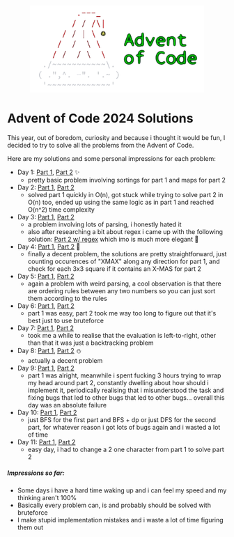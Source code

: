 
<p align="center">
  <img src="./assets/logo_no_background.png" width="400"/>
<br>

# Advent of Code 2024 Solutions

This year, out of boredom, curiosity and because i thought it would be fun, I decided to try to solve all the problems from the Advent of Code.

Here are my solutions and some personal impressions for each problem:
- Day 1: [Part 1](./solutions/day1/part1.cpp), [Part 2](./solutions/day1/part2.cpp) ✨
  - pretty basic problem involving sortings for part 1 and maps for part 2
- Day 2: [Part 1](./solutions/day2/part1.cpp), [Part 2](./solutions/day2/part2.cpp)
  - solved part 1 quickly in O(n), got stuck while trying to solve part 2 in O(n) too, ended up using the same logic as in part 1 and reached O(n^2) time complexity
- Day 3: [Part 1](./solutions/day3/part1.cpp), [Part 2](./solutions/day3/part2.cpp)
  - a problem involving lots of parsing, i honestly hated it
  - also after researching a bit about regex i came up with the following solution: [Part 2 w/ regex](./solutions/day3/part2_regex.cpp) which imo is much more elegant 🎄
- Day 4: [Part 1](./solutions/day4/part1.cpp), [Part 2](./solutions/day4/part2.cpp) 🎁
  - finally a decent problem, the solutions are pretty straightforward, just counting occurences of "XMAX" along any direction for part 1, and check for each 3x3 square if it contains an X-MAS for part 2
- Day 5: [Part 1](./solutions/day5/part1.cpp), [Part 2](./solutions/day5/part2.cpp)
  - again a problem with weird parsing, a cool observation is that there are ordering rules between any two numbers so you can just sort them according to the rules
- Day 6: [Part 1](./solutions/day6/part1.cpp), [Part 2](./solutions/day6/part2.cpp)
  - part 1 was easy, part 2 took me way too long to figure out that it's best just to use bruteforce
- Day 7: [Part 1](./solutions/day7/part1.cpp), [Part 2](./solutions/day7/part2.cpp)
  - took me a while to realise that the evaluation is left-to-right, other than that it was just a backtracking problem
- Day 8: [Part 1](./solutions/day8/part1.cpp), [Part 2](./solutions/day8/part2.cpp) ⛄
  - actually a decent problem
- Day 9: [Part 1](./solutions/day9/part1.cpp), [Part 2](./solutions/day9/part2.cpp)
  - part 1 was alright, meanwhile i spent fucking 3 hours trying to wrap my head around part 2, constantly dwelling about how should i implement it, periodically realising that i misunderstood the task and fixing bugs that led to other bugs that led to other bugs... overall this day was an absolute failure
- Day 10: [Part 1](./solutions/day10/part1.cpp), [Part 2](./solutions/day10/part2.cpp)
  - just BFS for the first part and BFS + dp or just DFS for the second part, for whatever reason i got lots of bugs again and i wasted a lot of time
- Day 11: [Part 1](./solutions/day11/part1.cpp), [Part 2](./solutions/day11/part2.cpp)
  - easy day, i had to change a 2 one character from part 1 to solve part 2

##### Impressions so far:
  - Some days i have a hard time waking up and i can feel my speed and my thinking aren't 100%
  - Basically every problem can, is and probably should be solved with bruteforce
  - I make stupid implementation mistakes and i waste a lot of time figuring them out

[comment]: <> (🎅🤶❄⛄🕯🌟🔥🥣🎶🎆👼🦌🛷)
